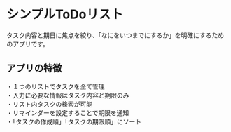 # シンプルToDoリスト
タスク内容と期日に焦点を絞り、「なにをいつまでにするか」を明確にするためのアプリです。
## アプリの特徴
・１つのリストでタスクを全て管理  
・入力に必要な情報はタスク内容と期限のみ  
・リスト内タスクの検索が可能  
・リマインダーを設定することで期限を通知  
・「タスクの作成順」「タスクの期限順」にソート  

